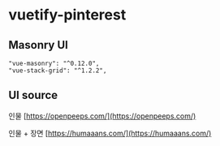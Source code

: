 # vuetify-pinterest

## Masonry UI

```
"vue-masonry": "^0.12.0",
"vue-stack-grid": "^1.2.2",
```

## UI source

인물 [https://openpeeps.com/](https://openpeeps.com/)

인물 + 장면 [https://humaaans.com/](https://humaaans.com/)
